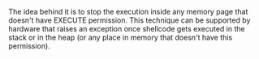 The idea behind it is to stop the execution inside
any memory page that doesn't have EXECUTE permission. This technique can be
supported by hardware that raises an exception once shellcode gets executed in the stack or
in the heap (or any place in memory that doesn't have this permission).
